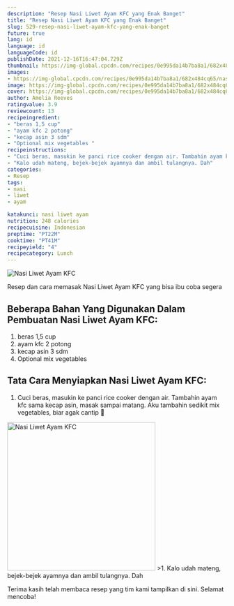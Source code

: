 ```yaml
---
description: "Resep Nasi Liwet Ayam KFC yang Enak Banget"
title: "Resep Nasi Liwet Ayam KFC yang Enak Banget"
slug: 529-resep-nasi-liwet-ayam-kfc-yang-enak-banget
future: true
lang: id
language: id
languageCode: id
publishDate: 2021-12-16T16:47:04.729Z 
thumbnail: https://img-global.cpcdn.com/recipes/0e995da14b7ba8a1/682x484cq65/nasi-liwet-ayam-kfc-foto-resep-utama.png
images:
- https://img-global.cpcdn.com/recipes/0e995da14b7ba8a1/682x484cq65/nasi-liwet-ayam-kfc-foto-resep-utama.png
image: https://img-global.cpcdn.com/recipes/0e995da14b7ba8a1/682x484cq65/nasi-liwet-ayam-kfc-foto-resep-utama.png
cover: https://img-global.cpcdn.com/recipes/0e995da14b7ba8a1/682x484cq65/nasi-liwet-ayam-kfc-foto-resep-utama.png
author: Amelia Reeves
ratingvalue: 3.9
reviewcount: 13
recipeingredient:
- "beras 1,5 cup"
- "ayam kfc 2 potong"
- "kecap asin 3 sdm"
- "Optional mix vegetables "
recipeinstructions:
- "Cuci beras, masukin ke panci rice cooker dengan air. Tambahin ayam kfc sama kecap asin, masak sampai matang. Aku tambahin sedikit mix vegetables, biar agak cantip 🌈"
- "Kalo udah mateng, bejek-bejek ayamnya dan ambil tulangnya. Dah"
categories:
- Resep
tags:
- nasi
- liwet
- ayam

katakunci: nasi liwet ayam 
nutrition: 248 calories
recipecuisine: Indonesian
preptime: "PT22M"
cooktime: "PT41M"
recipeyield: "4"
recipecategory: Lunch
---
```



![Nasi Liwet Ayam KFC](https://img-global.cpcdn.com/recipes/0e995da14b7ba8a1/682x484cq65/nasi-liwet-ayam-kfc-foto-resep-utama.png)

Resep dan cara memasak  Nasi Liwet Ayam KFC yang bisa ibu coba segera

<!--inarticleads1-->

## Beberapa Bahan Yang Digunakan Dalam Pembuatan Nasi Liwet Ayam KFC:

1. beras 1,5 cup
1. ayam kfc 2 potong
1. kecap asin 3 sdm
1. Optional mix vegetables 



<!--inarticleads2-->

## Tata Cara Menyiapkan Nasi Liwet Ayam KFC:

1. Cuci beras, masukin ke panci rice cooker dengan air. Tambahin ayam kfc sama kecap asin, masak sampai matang. Aku tambahin sedikit mix vegetables, biar agak cantip 🌈
<img class="lazyload" data-src="https://img-global.cpcdn.com/steps/62b62151a95647c7/160x128cq70/nasi-liwet-ayam-kfc-langkah-memasak-1-foto.png" alt="Nasi Liwet Ayam KFC" width="340" height="340">
>1. Kalo udah mateng, bejek-bejek ayamnya dan ambil tulangnya. Dah




Terima kasih telah membaca resep yang tim kami tampilkan di sini. Selamat mencoba!
